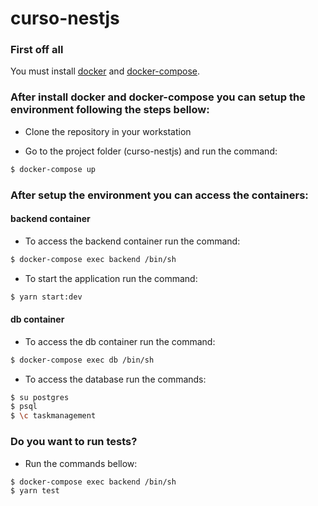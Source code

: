# curso-nestjs

### First off all
You must install [docker](https://www.digitalocean.com/community/tutorials/como-instalar-e-usar-o-docker-no-ubuntu-18-04-pt)  and [docker-compose](https://docs.docker.com/compose/install/).

### After install docker and docker-compose you can setup the environment following the steps bellow:

- Clone the repository in your workstation

- Go to the project folder (curso-nestjs) and run the command:
```sh
$ docker-compose up
```
### After setup the environment you can access the containers:
#### backend container
- To access the backend container run the command: 
```sh
$ docker-compose exec backend /bin/sh
```

- To start the application run the command: 
```sh
$ yarn start:dev
```
#### db container

- To access the db container run the command:
```sh
$ docker-compose exec db /bin/sh
```

- To access the database run the commands:

```sh
$ su postgres
$ psql
$ \c taskmanagement
```

### Do you want to run tests?
- Run the commands bellow:
```sh
$ docker-compose exec backend /bin/sh
$ yarn test
```


